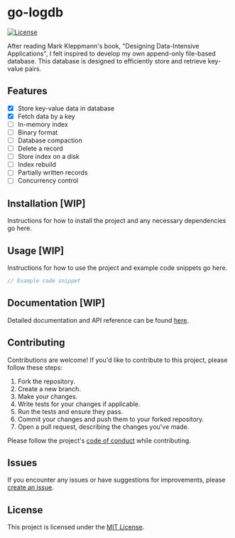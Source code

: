 # go-logdb

[![License](https://img.shields.io/badge/License-MIT-blue.svg)](LICENSE)

After reading Mark Kleppmann's book, "Designing Data-Intensive Applications", I felt inspired to develop my own
append-only file-based database. This database is designed to efficiently store and retrieve key-value pairs.

## Features

- [x] Store key-value data in database
- [X] Fetch data by a key
- [ ] In-memory index
- [ ] Binary format
- [ ] Database compaction
- [ ] Delete a record
- [ ] Store index on a disk
- [ ] Index rebuild
- [ ] Partially written records
- [ ] Concurrency control

## Installation \[WIP\]

Instructions for how to install the project and any necessary dependencies go here.

## Usage \[WIP\]

Instructions for how to use the project and example code snippets go here.

```go
// Example code snippet
```

## Documentation \[WIP\]

Detailed documentation and API reference can be found [here](https://github.com/albanul/go-logdb/wiki).

## Contributing

Contributions are welcome! If you'd like to contribute to this project, please follow these steps:

1. Fork the repository.
2. Create a new branch.
3. Make your changes.
4. Write tests for your changes if applicable.
5. Run the tests and ensure they pass.
6. Commit your changes and push them to your forked repository.
7. Open a pull request, describing the changes you've made.

Please follow the project's [code of conduct](code_of_conduct) while contributing.

## Issues

If you encounter any issues or have suggestions for improvements,
please [create an issue](https://github.com/albanul/go-logdb/issues).

## License

This project is licensed under the [MIT License](LICENSE.md).